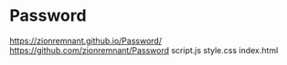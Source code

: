 # Password
https://zionremnant.github.io/Password/
https://github.com/zionremnant/Password
script.js
style.css
index.html
